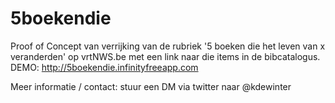 # 5boekendie
Proof of Concept van verrijking van de rubriek '5 boeken die het leven van x veranderden' op vrtNWS.be met een link naar die items in de bibcatalogus. DEMO: http://5boekendie.infinityfreeapp.com

Meer informatie / contact: stuur een DM via twitter naar @kdewinter
